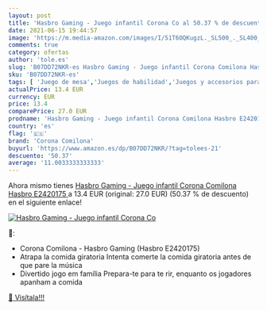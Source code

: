 ```yaml
---
layout: post
title: 'Hasbro Gaming - Juego infantil Corona Co al 50.37 % de descuento'
date: 2021-06-15 19:44:57
image: 'https://m.media-amazon.com/images/I/51T6OQKugzL._SL500_._SL400_.jpg'
comments: true
category: ofertas
author: 'tole.es'
slug: 'B07DD72NKR-es Hasbro Gaming - Juego infantil Corona Comilona Hasbro...'
sku: 'B07DD72NKR-es'
tags: [ 'Juego de mesa','Juegos de habilidad','Juegos y accesorios para juegos','Juguetes','Juguetes y juegos','corona comilona','hasbro', ]
actualPrice: 13.4 EUR
currency: EUR
price: 13.4
comparePrice: 27.0 EUR
prodname: 'Hasbro Gaming - Juego infantil Corona Comilona Hasbro E2420175 '
country: 'es'
flag: '🇪🇸'
brand: 'Corona Comilona'
buyurl: 'https://www.amazon.es/dp/B07DD72NKR/?tag=tolees-21'
descuento: '50.37'
average: '11.0033333333333'
---
```


Ahora mismo tienes [Hasbro Gaming - Juego infantil Corona Comilona Hasbro E2420175 ](https://www.amazon.es/dp/B07DD72NKR/?tag=tolees-21) a 13.4 EUR (original: 27.0 EUR) (50.37 %  de descuento) en el siguiente enlace!

[![Hasbro Gaming - Juego infantil Corona Co](https://m.media-amazon.com/images/I/51T6OQKugzL._SL500_._SL400_.jpg)](https://www.amazon.es/dp/B07DD72NKR/?tag=tolees-21)

🔎:

- Corona Comilona - Hasbro Gaming (Hasbro E2420175)
- Atrapa la comida giratoria Intenta comerte la comida giratoria antes de que pare la música
- Divertido jogo em família Prepara-te para te rir, enquanto os jogadores apanham a comida

[🛒 Visítala!!!](https://www.amazon.es/dp/B07DD72NKR/?tag=tolees-21)
